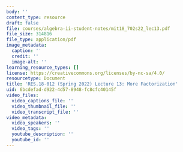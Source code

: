 ```yaml
---
body: ''
content_type: resource
draft: false
file: courses/algebra-ii-student-notes/mit18_702s22_lec13.pdf
file_size: 314816
file_type: application/pdf
image_metadata:
  caption: ''
  credit: ''
  image-alt: ''
learning_resource_types: []
license: https://creativecommons.org/licenses/by-nc-sa/4.0/
resourcetype: Document
title: 'RES.18-012 (Spring 2022) Lecture 13: More Factorization'
uid: 6bcdefad-d922-4d57-8948-fc8cfc40145f
video_files:
  video_captions_file: ''
  video_thumbnail_file: ''
  video_transcript_file: ''
video_metadata:
  video_speakers: ''
  video_tags: ''
  youtube_description: ''
  youtube_id: ''
---
```

